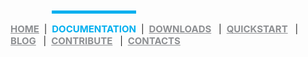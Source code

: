 <p>
    <a style="  color:#8d8f92;
                hover:red; 
                font-size: 15px;
                font-weight: bold;" 
                href="https://www.reacted.io">HOME</a>
    <a>&nbsp|&nbsp</a>
    <a style="  color:#00afef;
                      hover:red; 
                      padding-top: 15px;
                      font-size: 15px;
                      font-weight: bold;
                      border-top: 5px solid #00afef">
                      DOCUMENTATION</a>
    <a>&nbsp|&nbsp</a>
    <a style="  color:#8d8f92;
                      hover:red; 
                      font-size: 15px;
                      font-weight: bold;"
                      href="https://www.reacted.io/downloads">DOWNLOADS</a>&nbsp
    <a>&nbsp|&nbsp</a>
    <a style="  color:#8d8f92;
                      hover:red; 
                      font-size: 15px;
                      font-weight: bold;"
                      href="https://www.reacted.io/quickstart">QUICKSTART</a>&nbsp
    <a>&nbsp|&nbsp</a>
    <a style="  color:#8d8f92;
                      hover:red; 
                      font-size: 15px;
                      font-weight: bold;"
                      href="https://www.reacted.io/blog">BLOG</a>&nbsp
    <a>&nbsp|&nbsp</a>
    <a style="  color:#8d8f92;
                      hover:red; 
                      font-size: 15px;
                      font-weight: bold;"
                      href="https://www.reacted.io/contribute">CONTRIBUTE</a>&nbsp
    <a>&nbsp|&nbsp</a>
    <a style="  color:#8d8f92;
                      hover:red; 
                      font-size: 15px;
                      font-weight: bold;"
                      href="https://www.reacted.io/contacts">CONTACTS</a>&nbsp
</p>





